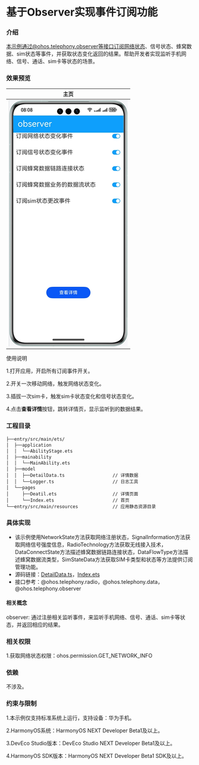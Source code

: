 # 基于Observer实现事件订阅功能

### 介绍

本示例通过@ohos.telephony.observer等接口订阅网络状态、信号状态、蜂窝数据、sim状态等事件，并获取状态变化返回的结果。帮助开发者实现监听手机网络、信号、通话、sim卡等状态的场景。

### 效果预览

|主页|
|--------------------------------|
|![](screenshots/device/observer.png)|

使用说明

1.打开应用，开启所有订阅事件开关。

2.开关一次移动网络，触发网络状态变化。

3.插拔一次sim卡，触发sim卡状态变化和信号状态变化。

4.点击**查看详情**按钮，跳转详情页，显示监听到的数据结果。

### 工程目录
```
├──entry/src/main/ets/
│  ├──application
│  │  └──AbilityStage.ets
│  ├──mainability
│  │  └──MainAbility.ets
│  ├──model
│  │  ├──DetailData.ts                  // 详情数据
│  │  └──Logger.ts                      // 日志工具
│  └──pages
│     ├──Deatil.ets                     // 详情页面
│     └──Index.ets                      // 首页
└──entry/src/main/resources             // 应用静态资源目录
```
### 具体实现

* 该示例使用NetworkState方法获取网络注册状态，SignalInformation方法获取网络信号强度信息，RadioTechnology方法获取无线接入技术，DataConnectState方法描述蜂窝数据链路连接状态，DataFlowType方法描述蜂窝数据流类型，SimStateData方法获取SIM卡类型和状态等方法提供订阅管理功能。
* 源码链接：[DetailData.ts](entry/src/main/ets/modle/DetailData.ts)，[Index.ets](entry/src/main/ets/pages/Index.ets)
* 接口参考：@ohos.telephony.radio，@ohos.telephony.data，@ohos.telephony.observer

#### 相关概念

observer: 通过注册相关监听事件，来监听手机网络、信号、通话、sim卡等状态，并返回相应的结果。

### 相关权限

1.获取网络状态权限：ohos.permission.GET_NETWORK_INFO

### 依赖

不涉及。

### 约束与限制

1.本示例仅支持标准系统上运行，支持设备：华为手机。

2.HarmonyOS系统：HarmonyOS NEXT Developer Beta1及以上。

3.DevEco Studio版本：DevEco Studio NEXT Developer Beta1及以上。

4.HarmonyOS SDK版本：HarmonyOS NEXT Developer Beta1 SDK及以上。
